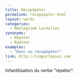 ```yaml
---
title: Récapépèter
permalink: recapepeter.html
layout: words
categories:
  - Néologisme Lachalien
synonyms:
  - Répéter
  - Radoter
examples:
  - "Donc on récapépète!"
link: http://nimportequoi.com
---
```


Infantilisation du verbe &quot;répéter&quot;.
